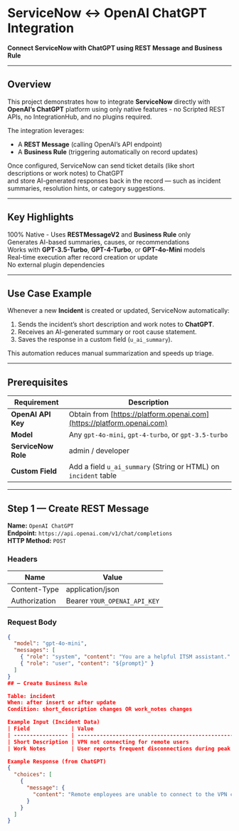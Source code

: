 # ServiceNow ↔ OpenAI ChatGPT Integration  
**Connect ServiceNow with ChatGPT using REST Message and Business Rule**

---

## Overview
This project demonstrates how to integrate **ServiceNow** directly with **OpenAI’s ChatGPT** platform using only native features - 
no Scripted REST APIs, no IntegrationHub, and no plugins required.  

The integration leverages:
- A **REST Message** (calling OpenAI’s API endpoint)  
- A **Business Rule** (triggering automatically on record updates)  

Once configured, ServiceNow can send ticket details (like short descriptions or work notes) to ChatGPT  
and store AI-generated responses back in the record — such as incident summaries, resolution hints, or category suggestions.

---

## Key Highlights

100% Native - Uses **RESTMessageV2** and **Business Rule** only  
Generates AI-based summaries, causes, or recommendations  
Works with **GPT-3.5-Turbo**, **GPT-4-Turbo**, or **GPT-4o-Mini** models  
Real-time execution after record creation or update  
No external plugin dependencies  

---

## Use Case Example
Whenever a new **Incident** is created or updated, ServiceNow automatically:
1. Sends the incident’s short description and work notes to **ChatGPT**.  
2. Receives an AI-generated summary or root cause statement.  
3. Saves the response in a custom field (`u_ai_summary`).  

This automation reduces manual summarization and speeds up triage.

---

## Prerequisites

| Requirement | Description |
|--------------|-------------|
| **OpenAI API Key** | Obtain from [https://platform.openai.com](https://platform.openai.com) |
| **Model** | Any `gpt-4o-mini`, `gpt-4-turbo`, or `gpt-3.5-turbo` |
| **ServiceNow Role** | admin / developer |
| **Custom Field** | Add a field `u_ai_summary` (String or HTML) on `incident` table |

---

## Step 1 — Create REST Message

**Name:** `OpenAI ChatGPT`  
**Endpoint:** `https://api.openai.com/v1/chat/completions`  
**HTTP Method:** `POST`

### Headers
| Name | Value |
|------|--------|
| Content-Type | application/json |
| Authorization | Bearer `YOUR_OPENAI_API_KEY` |

### Request Body
```json
{
  "model": "gpt-4o-mini",
  "messages": [
    { "role": "system", "content": "You are a helpful ITSM assistant." },
    { "role": "user", "content": "${prompt}" }
  ]
}
## — Create Business Rule

Table: incident
When: after insert or after update
Condition: short_description changes OR work_notes changes

Example Input (Incident Data)
| Field             | Value                                                  |
| ----------------- | ------------------------------------------------------ |
| Short Description | VPN not connecting for remote users                    |
| Work Notes        | User reports frequent disconnections during peak hours |

Example Response (from ChatGPT)
{
  "choices": [
    {
      "message": {
        "content": "Remote employees are unable to connect to the VPN consistently, possibly due to gateway timeout or bandwidth issues."
      }
    }
  ]
}
